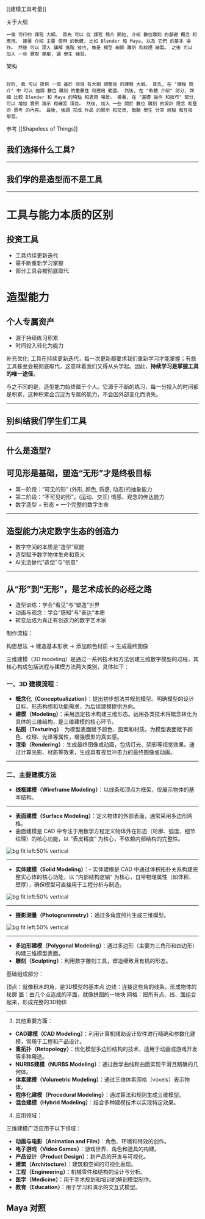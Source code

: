 






[[建模工具考量]]


关于大纲

```
一個 可行的 課程 大綱。 首先 可以 從 課程 簡介 開始, 介紹 數位雕刻 的基礎 概念 和應用。 接著 介紹 主要 使用 的軟體, 比如 Blender 和 Maya, 以及 它們 的基本 操作。 然後 可以 深入 講解 進階 技巧, 像是 模型 細節 雕刻 和紋理 繪製。 之後 可以 加入 一些 實際 專案, 讓 學生 練習。

```

架构
```

好的, 我 可以 提供 一個 基於 你現 有大綱 調整後 的課程 大綱。 首先, 在 "課程 簡介" 中 可以 強調 數位 雕刻 的重要性 和應用 範圍。 然後, 在 "軟體 介紹" 部分, 詳細 比較 Blender 和 Maya 的特點 和適用 場景。 接著, 在 "基礎 操作 和技巧" 部分, 可以 增加 實例 演示 和練習 項目。 然後, 加入 一些 關於 數位 雕刻 的設計 理念 和藝術 思考 的內容。 最後, 強調 完成 作品 的展示 和交流, 鼓勵 學生 分享 經驗 和互相 學習。
```


参考 [[Shapeless of Things]]

## 我们选择什么工具? 


---
## 我们学的是造型而不是工具


---

# 工具与能力本质的区别


## 投资工具
- 工具持续更新迭代
- 需不断重新学习掌握
- 部分工具会被彻底取代

<!-- 

开场引入：今天我们来探讨一个核心问题——为什么造型比工具更重要？
数字工具处于不断变化中，新版本发布往往需要重新学习，有些工具甚至会被新技术取代。
[D&F] 过去10年，主流设计工具的更新换代率超过80%。
时间花在工具上面只不过是对工具操作的首例程度的积累。 

-->

# 造型能力
## 个人专属资产

- 源于持续练习积累
- 时间投入转化为能力

<!--  
[SD] 造型能力是个人专属的，通过持续练习积累而成，每一分投入都会沉淀为自身能力。
[D&F] 这种能力具有持久性，不会因工具或技术的更新而消失，是设计师的核心竞争力。
-->
补充优化: 工具在持续更新迭代，每一次更新都要求我们重新学习才能掌握；有些工具甚至会被彻底取代，这意味着我们又得从头学起。因此，**持续学习是掌握工具的唯一途径**。

  与之不同的是，造型能力始终属于个人。它源于不断的练习，每一分投入的时间都是积累，这种积累会沉淀为专属的能力，不会因外部变化而消失。




---

## 别纠结我们学生们工具




---

## 什么是造型? 


## 可见形是基础，塑造“无形”才是终极目标

- 第一阶段：“可见的形” (外形, 颜色, 质感, 动态)的抽象能力
- 第二阶段：“不可见的形”，(运动、交互) 情感、观念的传达能力
- 数字造型 +  形态 = 一个完整的数字生命

<!-- 

开场引入：接下来，我们将探讨造型学习的两个阶段。
动画赋予生命，观念超越物理形态
[SD] 第一阶段（大一）学习“可见的形”，即通过数字工具塑造具体外形, 颜色, 质感, 动态的可感知的抽象能力、 这是造型能力的基础训练。第一阶段（通常为大一）专注于可见形态的学习，通过数字工具创建可感知的三维形体。
[SD] 第二阶段（大二）进入“不可见的形”，即动画、动态、情感、观念等更高层次的“无形”表达。
[D&F] 动画让静止的形体获得生命，观念让作品超越物理形态，进入精神和哲学层面。

-->




---
## 造型能力决定数字生态的创造力

- 数字空间的本质是“造型”赋能
- 造型赋予数字物体生命和意义
- AI无法替代“造型”与“创意”

<!-- 

开场引入：让我们看看造型能力在数字生态中的重要性。

[SD] 数字空间的本质不是工具的堆砌，而是“造型”对生命、空间、生态的赋能。
[SD] 艺术家和设计师通过造型赋予数字物体以生命和意义，推动数字生态的可持续发展。
[D&F] 未来AI和自动化会取代大量重复性生产，但“造型”与“创意”是无法被机器完全替代的核心竞争力。

-->

---

## 从“形”到“无形”，是艺术成长的必经之路

- 造型训练：学会“看见”与“塑造”世界
- 动画与观念：学会“感知”与“表达”本质
- 转变后成为真正有创造力的数字艺术家

<!-- 

开场引入：最后，我们来总结造型学习的终极目标。

[SD] 造型训练让我们学会“看见”与“塑造”世界，动画与观念则让我们学会“感知”与“表达”那些看不见的本质。
[SD] 只有经历了从“可见形”到“不可见形”的转变，才能成为真正有创造力的数字艺术家。
[D&F] 这一过程是艺术成长的必经之路，也是数字艺术未来的核心竞争力。

-->






制作流程：

构思想法 → 建造基本形状 → 添加颜色材质 → 生成最终图像


三维建模（3D modeling）是通过一系列技术和方法创建三维数字模型的过程，其核心构成包括流程与建模方法两大类别，具体如下：

### 一、3D 建模流程：

- **概念化（Conceptualization）**：提出初步想法并规划模型。明确模型的设计目标、形态构想和功能需求，为后续建模提供方向。
- **建模（Modeling）**：采用选定技术构建三维形态。运用各类技术将概念转化为具体的三维结构，是三维建模的核心环节。
- **贴图（Texturing）**：为模型表面赋予颜色、图案和材质。为模型表面赋予颜色、纹理、光泽等属性，增强模型的真实感。
- **渲染（Rendering）**：生成最终图像或动画，包括灯光、阴影等视觉效果。通过计算光影、材质等效果，生成具有视觉冲击力的最终图像或动画。



---


### 二、主要建模方法


- **线框建模（Wireframe Modeling）**：以线条和顶点为框架，仅展示物体的基本结构。

---


- **表面建模（Surface Modeling）**：定义物体的外部表面，通常采用多边形网格。
- 曲面建模是 CAD 中专注于用数学方程定义物体外在形态（轮廓、弧度、细节纹理）的核心功能，以 “表皮精度” 为核心，不依赖内部结构的完整性。


![bg fit left:50% vertical](https://i.imgur.com/ZfodkJV.webp)

---


- **实体建模（Solid Modeling）**：- 实体建模是 CAD 中通过体积拓扑关系构建完整实心体的核心功能，以 “内部结构逻辑” 为核心，自带物理属性（如体积、壁厚），确保模型可直接用于工程分析与制造。

![bg fit left:50% vertical](https://i.imgur.com/AzkLeaJ.webp)





---


- **摄影测量（Photogrammetry）**：通过多角度照片生成三维模型。


![bg fit left:50% vertical](https://i.imgur.com/6YhwoaA.webp)


---

- **多边形建模（Polygonal Modeling）**：通过多边形（主要为三角形和四边形）构建三维模型表面。
- **雕刻（Sculpting）**：利用数字雕刻工具，塑造细致且有机的形态。


基础组成部分：


顶点：就像积木的角，是3D模型的基本点
边线：连接这些角的线条，形成物体的轮廓
面：由几个点连成的平面，就像拼图的一块块
网格：把所有点、线、面组合起来，形成完整的3D物体



---



3. 其他重要方面：

- **CAD建模（CAD Modeling）**：利用计算机辅助设计软件进行精确和参数化建模，常用于工程和产品设计。
- **重拓扑（Retopology）**：优化模型多边形结构的技术，适用于动画或游戏开发等多种用途。
- **NURBS建模（NURBS Modeling）**：通过数学曲线和曲面实现平滑且精确的几何体。
- **体素建模（Volumetric Modeling）**：通过三维体素网格（voxels）表示物体。
- **程序化建模（Procedural Modeling）**：通过算法和规则生成三维模型。
- **混合建模（Hybrid Modeling）**：结合多种建模技术以实现特定效果。

4. 应用领域：

三维建模广泛应用于以下领域：

- **动画与电影（Animation and Film）**：角色、环境和特效的创作。
- **电子游戏（Video Games）**：游戏世界、角色和道具的构建。
- **产品设计（Product Design）**：新产品的开发与可视化。
- **建筑（Architecture）**：建筑和空间的可视化表现。
- **工程（Engineering）**：机械零件和结构的设计与分析。
- **医学（Medicine）**：用于手术规划和培训的解剖模型制作。
- **教育（Education）**：用于学习和演示的交互式模型。




## Maya 对照





